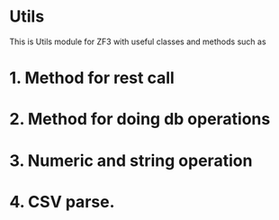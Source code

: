 # Utils
This is Utils module for ZF3 with useful classes and methods such as
# 1. Method for rest call
# 2. Method for doing db operations
# 3. Numeric and string operation
# 4. CSV parse.

